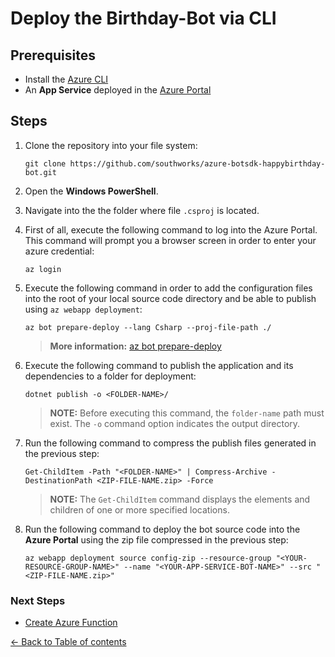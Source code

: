 # Deploy the Birthday-Bot via CLI

## Prerequisites

* Install the [Azure CLI](https://docs.microsoft.com/en-us/cli/azure/install-azure-cli?view=azure-cli-latest)
* An **App Service** deployed in the [Azure Portal](https://portal.azure.com/)

## Steps

1. Clone the repository into your file system:

    ```shell
    git clone https://github.com/southworks/azure-botsdk-happybirthday-bot.git
    ```

1. Open the **Windows PowerShell**.

1. Navigate into the the folder where file `.csproj` is located.

1. First of all, execute the following command to log into the Azure Portal. This command will prompt you a browser screen in order to enter your azure credential:

    ````shell
    az login
    ````

1. Execute the following command in order to add the configuration files into the root of your local source code directory and be able to publish using `az webapp deployment`:

    ````shell
    az bot prepare-deploy --lang Csharp --proj-file-path ./
    ````
    > **More information:** [az bot prepare-deploy](https://docs.microsoft.com/en-us/cli/azure/bot?view=azure-cli-latest#az-bot-prepare-deploy)

1. Execute the following command to publish the application and its dependencies to a folder for deployment:

    ````shell
    dotnet publish -o <FOLDER-NAME>/
    ````
    > **NOTE:** Before executing this command, the `folder-name` path must exist. The `-o` command option indicates the output directory.

1. Run the following command to compress the publish files generated in the previous step:

    ````shell
    Get-ChildItem -Path "<FOLDER-NAME>" | Compress-Archive -DestinationPath <ZIP-FILE-NAME.zip> -Force
    ````
    > **NOTE:** The `Get-ChildItem` command displays the elements and children of one or more specified locations.

1. Run the following command to deploy the bot source code into the **Azure Portal** using the zip file compressed in the previous step:

    ````shell
    az webapp deployment source config-zip --resource-group "<YOUR-RESOURCE-GROUP-NAME>" --name "<YOUR-APP-SERVICE-BOT-NAME>" --src "<ZIP-FILE-NAME.zip>"
    ````
### Next Steps

* [Create Azure Function](AzureFunction.md#create-azure-function)

[← Back to Table of contents](README.md#table-of-contents)